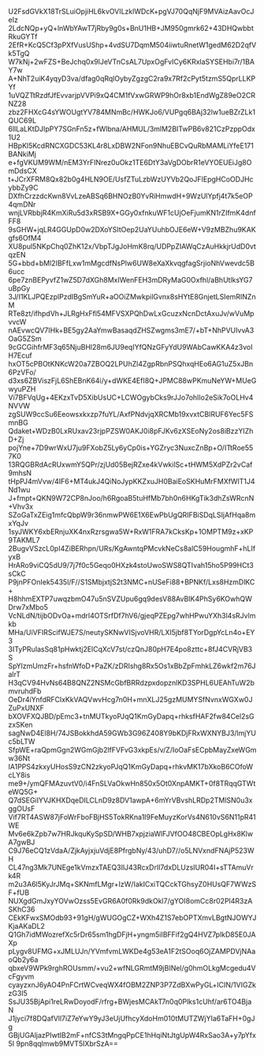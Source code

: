 U2FsdGVkX18TrSLuiOpjiHL6kvOVILzklWDcK+pgVJ70QqNjF9MVAizAavOcJeIz
2LdcNQp+yQ+lnWbYAwT7jRby9g0s+BnU1HB+JM950gmrk62+43DHQwbbtRkuGYTf
2EfR+KcQ5Cf3pPXfVusUShp+4vdSU7DqmM504iiwtuRnetW1gedM62D2qfVk5TgQ
W7kNj+2wFZS+BeJchq0x9lJeVTnCsAL7UpxOgFvICy6KRxlaSYSEHbi7r/1BAY7w
A+NhT2uiK4yqyD3va/dfag0qRqlOybyZgzgC2ra9x7Rf2cPyt5tzmS5QprLLKPYf
1uVQZTtRzdfJfEvvarjpVVPi9xQ4CM1fVxwGRWP9hOr8xb1EndWgZ89eO2CRNZ28
zbz2FHXcG4sYWOUgtYV784MNmBc/HWKJo6/VUPgq6BAj32lw1ueBZrZLk1QUC69L
6llLaLKtDJIpPY7SGnFn5z+fWlbna/AHMUL/3mlM2BITwPB6v821CzPzppOdx1U2
HBpKl5KcdRNCXGDC53KL4r8LxDBW2NFon9NhuEBCvQuRbMAMLiYfeE171BANkiMj
e+fgVKUM9WM/nEM3YrFINrez0uOkz1TE6DtY3aVgDObrR1eVYOEUEiJg8OmDdsCX
t+JCrXFRM8Qx82b0g4HLN9OE/UsfZTuLzbWzUYVb2QoJFIEpgHCoODJHcybbZy9C
DXfhCrzzdcKwn8VvLzeABSq6BHNOzB0YvRiHmwdH+9WzUlYpfj4t7k5eOP4qmDNr
wnjLVRbbjR4KmXiRu5d3xRSB9X+GGy0xfnkuWF1cUjOeFjumKN1rZIfmK4dnfFF8
9sGHW+jqLR4GGUpD0w2DXoYSItOep2UaYUuhbOJE6eW+V9zMBZhu9KAKgfs6OfM4
XU8pul5NKpChq0ZhK12x/VbpTJgJoHmK8rq/UDPpZIAWqCzAuHkkjrUdD0vtqzEN
5G+bbd+bMl2IBFfLxw1mMgcdfNsPlw6UW8eXaXkvqgfagSrjioNhVwevdc5B6ucc
6pe7znBEPyvfZ1wZ5D7dXGh8MxIWenFEH3mDRyMaG0Oxfhl/aBhUtlksYG7uBpGy
3J/I1KLJPQEzplPzdIBgSmYuR+aOOiZMwkpilGvnx8sHYtE8GnjetLSIemRINZnM
RTe8zt/ifhpdVh+JLRgHxFfl54MFVSXPQhDwLxGcuzxNcnDctAxuJv/wVuMpvvcW
nAEvwcQV7IHk+BE5gy2AaYmwBasaqdZHSZwgms3mE7/+bT+NhPVUIvvA3OaG5ZSm
9cGCGihfrMF3q65NjuBHl28m6JU9eqIYfQNzGFyYdU9WAbCawKKA4z3voIH7Ecuf
hxOT5cPBOtKNKcW20a7ZBOQ2LPUhZl4ZgpRbnPSQhxqHEo6AG1uZ5xJBn6PzVFo/
d3xs6ZBViszFjL6ShEBnK64i/y+dWKE4EfI8Q+JPMC88wPKmuNeYW+MUeGwyuPZH
Vi7BFVqUg+4EKzxTvD5XibUsUC+LCWOgybCks9rJJo7ohIlo2eSik7oOLHv4NVVW
zgSUW9ccSu6Eeowsxkxzp7fuYL/AxfPNdvjqXRCMb19xvxtCBlRUF6Yec5FSmnBG
Qdaket+WDzB0LxRUxav23rjpPZSW0AKJ0i8pFJKv6zXSEoNy2os8iBzzYIZhD+Zj
pojYne+7D9wrWxU7ju9FXobZ5Ly6yCp0is+YGZryc3NuxcZnBp+O/ITtRoe557K0
13RQGBRdAcRUxwmY5QPr/zjUd05BejRZxe4kVwkilSc+tHWM5XdPZr2vCaf9mhsN
tHpPJ4mVvw/4IF6+MT4ukJ4QiNoJypKKZxuJH0BaiEoSKHuMrFMXfWlT1J4Nd1wu
J+fmpt+QKN9W72CP8nJoo/h6RgoaB5tuHfMb7bh0n6HKgTik3dhZsWRcnN+Vhv3x
SZoGaTxZEig1mfcQbpW9r36nmwPW6E1X6EwPbUgQRIFBiSDqLSIjAfHqa8mxYqJv
1syJWKY6xbERnjuXK4nxRzrsgwa5W+RxW1FRA7kCksKp+1OMPTM9z+xKP9TAKML7
2BugvVSzcL0pI4ZiBERhpn/URs/KgAwntqPMcvkNeCs8alC59HougmhF+hLIfyxB
HrARo9viCQ5dU9/7j7f0c5Geqo0HXzk4stoUwoSWS8QTIvah15ho5P99HCt3sCkC
P9jnPFOnIek5435l/F//S1SMbjxtjS2t3NMC+nUSeFi88+BPNKf/Lxs8HzmDlKC+
H8hhmEXTP7uwqzbmO47u5nSVZUpu6gq9desV88AvBIK4PhSy6KOwhQWDrw7xMbo5
VcNLdN/tijbODvOa+mdrl4OTSrfDf7hV6/gjeqPZEpg7whHPwuYXh3l4sRJvlmkb
MHa/UiVFIRScifWJE7S/neutySKNwVISjvoVHR/LXI5jbf8TYorDgpYcLn4o+EY3
3ITyPRuIasSq81pHwktj2ElCqXcV7st/czQnJ80pH7E4po8zttc+8fJ4CVRjVB3S
SpYlzmUmzFr+hsfnWfoD+PaZK/zDRIshg8Rx5Os1xBbZpFmhkLZ6wkf2m76JalrT
H3qCV94HvNs64B8QNZ2NSMcGbfBRRdzpxdopznlKD3SPHL6UEAhTuW2bmvruhdFb
OeDr4iYnfdRFClxKkVAQVwvHcg7n0H+mnXLJ25gzMUMYSfNvnxWGXw0JZuPxUNXF
bXOVFXQJBD/pEmc3+tnMUTkyoPJqQ1KmGyDapq+rhksfHAF2fw84Cel2sGzxSKen
sagNwD4El8H/74JSBokkhdA59GWb3G96Z408Y9bKDjFRxWXNYBJ3/lmjYUc5bLTW
SfpWE+raQpmGgn2WGmGjb2lfFVFvG3xkpEs/v/Z/IoOaFsECpbMayZxeWGmw36Nt
IA1PPS4zkxyUHosS9zCN2zkyoPJqQ1KmGyDapq+rhkvMK17bXkoB6COfoWcLY8is
me9+/ymQFMAzuvtV0/i4FnSLVaOkwHn850x5Ot0XnpAMKT+0f8TRqqGTWteWQ5G+
Q7dSEGiIYVJKHXDqeDILCLnD9z8DV1awpA+6mYrVBvshLRDp2TMlSN0u3xggOUsF
Vif7RT4ASW87jFoWrFboFBjHS5TokRKna1I9FeMuyzKorVs4N610vS6N11pR41WE
Mv6e6kZpb7w7HRJkquKySpSD/WHB7xpjziaWlFJVfOO48CBEOpLgHx8KlwA7gwBJ
C9J76eCQ1zVdaA/ZjkAyjxjuVdjE8PfrgbNy/43/uhD7//o5LNVxndFNAjP523WH
CL47ng3Mk7UNEge1kVmzxTAEQ3IlJ43RcxDrlI7dxDLUzsIUR04I+sTTAmuVrk4R
m2u3A6l5KyJrJMq+SKNmfLMgr+IzW/IakICxiTQCckTGhsyZ0HUsQF7WWzSF+fUB
NUXgdGmJxyYOVwOzss5EvGR6A0f0Rk9dkOkl7/gYOI8omCc8r02Pl4R3zASKhC36
CEkKFwxSMOdb93+91gH/gWUGOgCZ+WXh4Z1S7ebOPTXmvLBgtNJOWYJKjaAKaDL2
Q1Gh7idMWozrefXc5rDr65sm1hgDFjH+yngm5iIBFFif2gQ4HVZ7plkD85E0JAXp
pLygv8UFMG+xJMLUJn/YVmfvmLWKDe4g53eA1F2tSOoq6OjZAMPDVjNAaoQb2y6a
qbxeV9WPk9rghROUsmm/+vu2+wfNLGRmtM9jBINel/g0hmOLkgMcgedu4VcFgyvm
cyayzxnJ6yAO4PnFCrtWCveqWX4fOBM2ZNP3P7ZdBXwPyGL+lCIN/1VIGZkzG3I5
SsJU35BjApi1reLRwDoyodF/rfrg+BWjesMCAkT7n0q0Plks1cUhf/ar6TO4BjaN
J1jyci7f8DQafVll7iZ7eYwY9yJ3eUjUfhcyXdoHm010tMUTZWjYIa6TaFH+0gJg
GBjUGAljazPIwtIB2mF+nfCS3tMngqPpCE1hHqiNtJtgUpW4RxSao3A+y7pYfx5I
9pn8qqlmwb9MVT5IXbrSzA==
